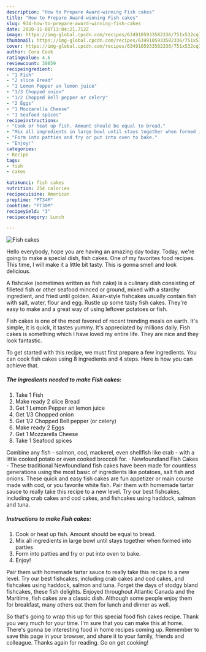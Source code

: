 ```yaml
---
description: "How to Prepare Award-winning Fish cakes"
title: "How to Prepare Award-winning Fish cakes"
slug: 934-how-to-prepare-award-winning-fish-cakes
date: 2020-11-08T13:04:21.712Z
image: https://img-global.cpcdn.com/recipes/6349105933582336/751x532cq70/fish-cakes-recipe-main-photo.jpg
thumbnail: https://img-global.cpcdn.com/recipes/6349105933582336/751x532cq70/fish-cakes-recipe-main-photo.jpg
cover: https://img-global.cpcdn.com/recipes/6349105933582336/751x532cq70/fish-cakes-recipe-main-photo.jpg
author: Cora Cook
ratingvalue: 4.6
reviewcount: 30859
recipeingredient:
- "1 Fish"
- "2 slice Bread"
- "1 Lemon Pepper an lemon juice"
- "1/3 Chopped onion"
- "1/2 Chopped Bell pepper or celery"
- "2 Eggs"
- "1 Mozzarella Cheese"
- "1 Seafood spices"
recipeinstructions:
- "Cook or heat up fish. Amount should be equal to bread."
- "Mix all ingredients in large bowl until stays together when formed into parties"
- "Form into patties and fry or put into oven to bake."
- "Enjoy!"
categories:
- Recipe
tags:
- fish
- cakes

katakunci: fish cakes 
nutrition: 254 calories
recipecuisine: American
preptime: "PT34M"
cooktime: "PT30M"
recipeyield: "3"
recipecategory: Lunch

---
```



![Fish cakes](https://img-global.cpcdn.com/recipes/6349105933582336/751x532cq70/fish-cakes-recipe-main-photo.jpg)

Hello everybody, hope you are having an amazing day today. Today, we're going to make a special dish, fish cakes. One of my favorites food recipes. This time, I will make it a little bit tasty. This is gonna smell and look delicious.

A fishcake (sometimes written as fish cake) is a culinary dish consisting of filleted fish or other seafood minced or ground, mixed with a starchy ingredient, and fried until golden. Asian-style fishcakes usually contain fish with salt, water, flour and egg. Rustle up some tasty fish cakes. They&#39;re easy to make and a great way of using leftover potatoes or fish.

Fish cakes is one of the most favored of recent trending meals on earth. It's simple, it is quick, it tastes yummy. It's appreciated by millions daily. Fish cakes is something which I have loved my entire life. They are nice and they look fantastic.


To get started with this recipe, we must first prepare a few ingredients. You can cook fish cakes using 8 ingredients and 4 steps. Here is how you can achieve that.

<!--inarticleads1-->

##### The ingredients needed to make Fish cakes:

1. Take 1 Fish
1. Make ready 2 slice Bread
1. Get 1 Lemon Pepper an lemon juice
1. Get 1/3 Chopped onion
1. Get 1/2 Chopped Bell pepper (or celery)
1. Make ready 2 Eggs
1. Get 1 Mozzarella Cheese
1. Take 1 Seafood spices


Combine any fish - salmon, cod, mackerel, even shellfish like crab - with a little cooked potato or even cooked broccoli for. · Newfoundland Fish Cakes - These traditional Newfoundland fish cakes have been made for countless generations using the most basic of ingredients like potatoes, salt fish and onions. These quick and easy fish cakes are fun appetizer or main course made with cod, or you favorite white fish. Pair them with homemade tartar sauce to really take this recipe to a new level. Try our best fishcakes, including crab cakes and cod cakes, and fishcakes using haddock, salmon and tuna. 

<!--inarticleads2-->

##### Instructions to make Fish cakes:

1. Cook or heat up fish. Amount should be equal to bread.
1. Mix all ingredients in large bowl until stays together when formed into parties
1. Form into patties and fry or put into oven to bake.
1. Enjoy!


Pair them with homemade tartar sauce to really take this recipe to a new level. Try our best fishcakes, including crab cakes and cod cakes, and fishcakes using haddock, salmon and tuna. Forget the days of stodgy bland fishcakes, these fish delights. Enjoyed throughout Atlantic Canada and the Maritime, fish cakes are a classic dish. Although some people enjoy them for breakfast, many others eat them for lunch and dinner as well. 

So that's going to wrap this up for this special food fish cakes recipe. Thank you very much for your time. I'm sure that you can make this at home. There's gonna be interesting food in home recipes coming up. Remember to save this page in your browser, and share it to your family, friends and colleague. Thanks again for reading. Go on get cooking!
